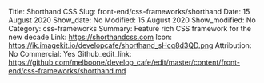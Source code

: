 Title: Shorthand CSS
Slug: front-end/css-frameworks/shorthand
Date: 15 August 2020
Show_date: No
Modified: 15 August 2020
Show_modified: No
Category: css-frameworks
Summary: Feature rich CSS framework for the new decade 
Link: https://shorthandcss.com
Icon: https://ik.imagekit.io/developcafe/shorthand_sHcq8d3QD.png
Attribution: No
Commercial: Yes
Github_edit_link: https://github.com/melboone/develop_cafe/edit/master/content/front-end/css-frameworks/shorthand.md